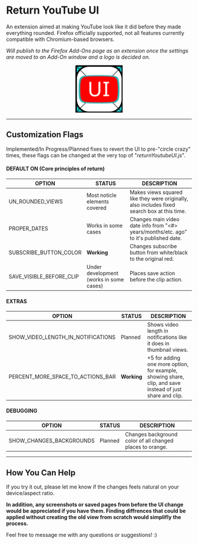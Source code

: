 # Return YouTube UI

An extension aimed at making YouTube look like it did before they made everything rounded. Firefox officially supported, not all features currently compatible with Chromium-based browsers.


_Will publish to the Firefox Add-Ons page as an extension once the settings are moved to an Add-On window and a logo is decided on._

<div style="text-align: center;">
<img src="./icons/ReturnYoutubeUIIconV2R2_512.png" alt="[Return Youtube UI Logo]" width="128" height="auto" />
</div>

---

## Customization Flags

Implemented/In Progress/Planned fixes to revert the UI to pre-"circle crazy" times, these flags can be changed at the very top of "_returnYoutubeUI.js_".

#### DEFAULT ON (Core principles of return)
OPTION | STATUS | DESCRIPTION
-------|--------|------------
UN_ROUNDED_VIEWS | Most noticle elements covered | Makes views squared like they were originally, also includes fixed search box at this time.
PROPER_DATES | Works in some cases | Changes main video date info from "<#> years/months/etc. ago" to it's published date.
SUBSCRIBE_BUTTON_COLOR | **Working** | Changes subscribe button from white/black to the original red.
SAVE_VISIBLE_BEFORE_CLIP | Under development (works in some cases) | Places save action before the clip action.


#### EXTRAS
OPTION | STATUS | DESCRIPTION
-------|--------|------------
SHOW_VIDEO_LENGTH_IN_NOTIFICATIONS | Planned | Shows video length in notifications like it does in thumbnail views.
PERCENT_MORE_SPACE_TO_ACTIONS_BAR | **Working** | +5 for adding one more option, for example, showing share, clip, and save instead of just share and clip.

#### DEBUGGING
OPTION | STATUS | DESCRIPTION
-------|--------|------------
SHOW_CHANGES_BACKGROUNDS | Planned | Changes background color of all changed places to orange.

<hr/>

## How You Can Help

If you try it out, please let me know if the changes feels natural on your device/aspect ratio.

**In addition, any screenshots or saved pages from before the UI change would be appreciated if you have them. Finding diffrences that could be applied without creating the old view from scratch would simplifly the process.**

Feel free to message me with any questions or suggestions! :)

